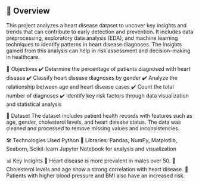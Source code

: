 ## 📌 Overview 
This project analyzes a heart disease dataset to uncover key insights and trends that can contribute to early detection and prevention. It includes data preprocessing, exploratory data analysis (EDA), and machine learning techniques to identify patterns in heart disease diagnoses. The insights gained from this analysis can help in risk assessment and decision-making in healthcare.

🎯 Objectives
✔️ Determine the percentage of patients diagnosed with heart disease
✔️ Classify heart disease diagnoses by gender
✔️ Analyze the relationship between age and heart disease cases
✔️ Count the total number of diagnoses
✔️ Identify key risk factors through data visualization and statistical analysis

📂 Dataset
The dataset includes patient health records with features such as age, gender, cholesterol levels, and heart disease status.
The data was cleaned and processed to remove missing values and inconsistencies.

🛠 Technologies Used
Python 🐍
Libraries: Pandas, NumPy, Matplotlib, Seaborn, Scikit-learn
Jupyter Notebook for analysis and visualization

📊 Key Insights
🔹 Heart disease is more prevalent in males over 50.
🔹 Cholesterol levels and age show a strong correlation with heart disease.
🔹 Patients with higher blood pressure and BMI also have an increased risk.
